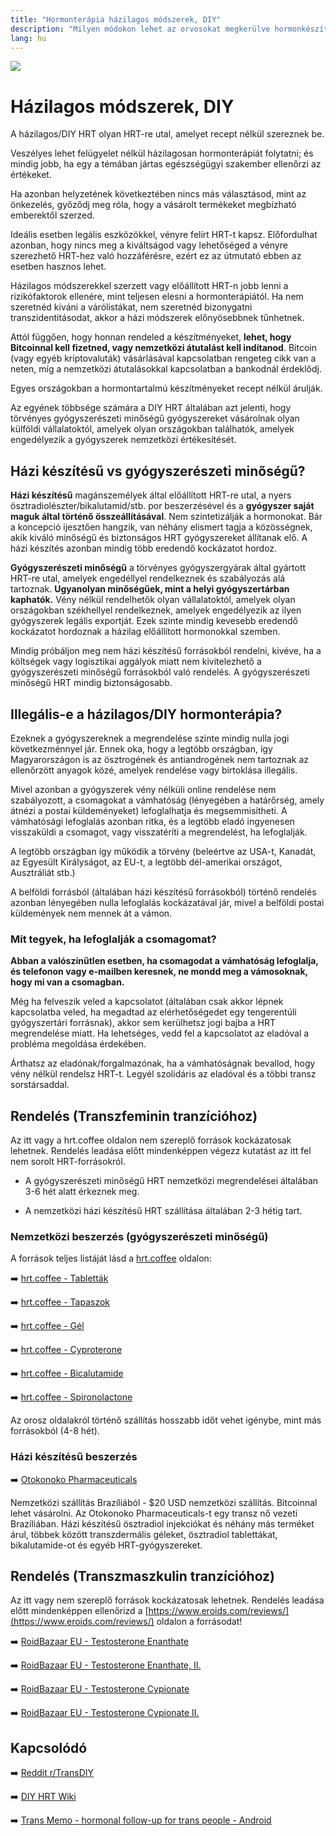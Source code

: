 ```yaml
---
title: "Hormonterápia házilagos módszerek, DIY"
description: "Milyen módokon lehet az orvosokat megkerülve hormonkészítményekhez jutni?"
lang: hu
---
```


<div class="header-image"><img src="assets/images/undraw_empty_cart.svg" /></div>

# Házilagos módszerek, DIY

A házilagos/DIY HRT olyan HRT-re utal, amelyet recept nélkül szereznek be.

<div class="infobox warning">
    
Veszélyes lehet felügyelet nélkül házilagosan hormonterápiát folytatni; és mindig jobb, ha egy a témában jártas egészségügyi szakember ellenőrzi az értékeket.

Ha azonban helyzetének következtében nincs más választásod, mint az önkezelés, győződj meg róla, hogy a vásárolt termékeket megbízható emberektől szerzed.

</div>

Ideális esetben legális eszközökkel, vényre felírt HRT-t kapsz. Előfordulhat azonban, hogy nincs meg a kiváltságod vagy lehetőséged a vényre szerezhető HRT-hez való hozzáférésre, ezért ez az útmutató ebben az esetben hasznos lehet.

Házilagos módszerekkel szerzett vagy előállított HRT-n jobb lenni a rizikófaktorok ellenére, mint teljesen elesni a hormonterápiától. Ha nem szeretnéd kiváni a várólistákat, nem szeretnéd bizonygatni transzidentitásodat, akkor a házi módszerek előnyösebbnek tűnhetnek.

Attól függően, hogy honnan rendeled a készítményeket, **lehet, hogy Bitcoinnal kell fizetned, vagy nemzetközi átutalást kell indítanod**. Bitcoin (vagy egyéb kriptovaluták) vásárlásával kapcsolatban rengeteg cikk van a neten, míg a nemzetközi átutalásokkal kapcsolatban a bankodnál érdeklődj.

Egyes országokban a hormontartalmú készítményeket recept nélkül árulják.

Az egyének többsége számára a DIY HRT általában azt jelenti, hogy törvényes gyógyszerészeti minőségű gyógyszereket vásárolnak olyan külföldi vállalatoktól, amelyek olyan országokban találhatók, amelyek engedélyezik a gyógyszerek nemzetközi értékesítését.

## Házi készítésű vs gyógyszerészeti minőségű?

**Házi készítésű** magánszemélyek által előállított HRT-re utal, a nyers ösztradiolészter/bikalutamid/stb. por beszerzésével és a **gyógyszer saját maguk által történő összeállításával**. Nem szintetizálják a hormonokat. Bár a koncepció ijesztően hangzik, van néhány elismert tagja a közösségnek, akik kiváló minőségű és biztonságos HRT gyógyszereket állítanak elő. A házi készítés azonban mindig több eredendő kockázatot hordoz.

**Gyógyszerészeti minőségű** a törvényes gyógyszergyárak által gyártott HRT-re utal, amelyek engedéllyel rendelkeznek és szabályozás alá tartoznak. **Ugyanolyan minőségűek, mint a helyi gyógyszertárban kaphatók.** Vény nélkül rendelhetők olyan vállalatoktól, amelyek olyan országokban székhellyel rendelkeznek, amelyek engedélyezik az ilyen gyógyszerek legális exportját. Ezek szinte mindig kevesebb eredendő kockázatot hordoznak a házilag előállított hormonokkal szemben.

Mindig próbáljon meg nem házi készítésű forrásokból rendelni, kivéve, ha a költségek vagy logisztikai aggályok miatt nem kivitelezhető a gyógyszerészeti minőségű forrásokból való rendelés. A gyógyszerészeti minőségű HRT mindig biztonságosabb.

## Illegális-e a házilagos/DIY hormonterápia?

Ezeknek a gyógyszereknek a megrendelése szinte mindig nulla jogi következménnyel jár. Ennek oka, hogy a legtöbb országban, így Magyarországon is az ösztrogének és antiandrogének nem tartoznak az ellenőrzött anyagok közé, amelyek rendelése vagy birtoklása illegális.

Mivel azonban a gyógyszerek vény nélküli online rendelése nem szabályozott, a csomagokat a vámhatóság (lényegében a határőrség, amely átnézi a postai küldeményeket) lefoglalhatja és megsemmisítheti. A vámhatósági lefoglalás azonban ritka, és a legtöbb eladó ingyenesen visszaküldi a csomagot, vagy visszatéríti a megrendelést, ha lefoglalják.

A legtöbb országban így működik a törvény (beleértve az USA-t, Kanadát, az Egyesült Királyságot, az EU-t, a legtöbb dél-amerikai országot, Ausztráliát stb.)

A belföldi forrásból (általában házi készítésű forrásokból) történő rendelés azonban lényegében nulla lefoglalás kockázatával jár, mivel a belföldi postai küldemények nem mennek át a vámon.

### Mit tegyek, ha lefoglalják a csomagomat?

**Abban a valószínűtlen esetben, ha csomagodat a vámhatóság lefoglalja, és telefonon vagy e-mailben keresnek, ne mondd meg a vámosoknak, hogy mi van a csomagban.**

Még ha felveszik veled a kapcsolatot (általában csak akkor lépnek kapcsolatba veled, ha megadtad az elérhetőségedet egy tengerentúli gyógyszertári forrásnak), akkor sem kerülhetsz jogi bajba a HRT megrendelése miatt. Ha lehetséges, vedd fel a kapcsolatot az eladóval a probléma megoldása érdekében.

Árthatsz az eladónak/forgalmazónak, ha a vámhatóságnak bevallod, hogy vény nélkül rendelsz HRT-t. Legyél szolidáris az eladóval és a többi transz sorstársaddal.

## Rendelés (Transzfeminin tranzícióhoz)

<div class="infobox warning">
    
Az itt vagy a hrt.coffee oldalon nem szereplő források kockázatosak lehetnek. Rendelés leadása előtt mindenképpen végezz kutatást az itt fel nem sorolt HRT-forrásokról.

</div>

* A gyógyszerészeti minőségű HRT nemzetközi megrendelései általában 3-6 hét alatt érkeznek meg.

* A nemzetközi házi készítésű HRT szállítása általában 2-3 hétig tart.

### Nemzetközi beszerzés (gyógyszerészeti minőségű)

A források teljes listáját lásd a [hrt.coffee](https://hrt.coffee) oldalon:

➡️ [hrt.coffee - Tabletták](https://hrt.coffee/pills/)

➡️ [hrt.coffee - Tapaszok](https://hrt.coffee/patches/)

➡️ [hrt.coffee - Gél](https://hrt.coffee/gel/)

➡️ [hrt.coffee - Cyproterone](https://hrt.coffee/cypro/)

➡️ [hrt.coffee - Bicalutamide](https://hrt.coffee/bicalutamide/)

➡️ [hrt.coffee - Spironolactone](https://hrt.coffee/spironolactone/)

Az orosz oldalakról történő szállítás hosszabb időt vehet igénybe, mint más forrásokból (4-8 hét).

### Házi készítésű beszerzés

➡️ [Otokonoko Pharmaceuticals](https://otkph.am)

Nemzetközi szállítás Brazíliából - $20 USD nemzetközi szállítás. Bitcoinnal lehet vásárolni.
Az Otokonoko Pharmaceuticals-t egy transz nő vezeti Brazíliában. Házi készítésű ösztradiol injekciókat és néhány más terméket árul, többek között transzdermális géleket, ösztradiol tablettákat, bikalutamide-ot és egyéb HRT-gyógyszereket.

## Rendelés (Transzmaszkulin tranzícióhoz)

<div class="infobox warning">
    
Az itt vagy nem szereplő források kockázatosak lehetnek. Rendelés leadása előtt mindenképpen ellenőrizd a [https://www.eroids.com/reviews/](https://www.eroids.com/reviews/) oldalon a forrásodat!

</div>

➡️ [RoidBazaar EU - Testosterone Enanthate](https://eu.roidbazaar.me/human-labs/testo-e/)

➡️ [RoidBazaar EU - Testosterone Enanthate, II.](https://eu.roidbazaar.me/europe-domestic/testosterone-enanthate-250-1297/)

➡️ [RoidBazaar EU - Testosterone Cypionate](https://eu.roidbazaar.me/human-labs/testo-c/)

➡️ [RoidBazaar EU - Testosterone Cypionate II.](https://eu.roidbazaar.me/europe-domestic/testosterone-cypionate-250-1296/)


## Kapcsolódó

➡️ [Reddit r/TransDIY](https://reddit.com/r/transdiy)

➡️ [DIY HRT Wiki](https://diyhrt.wiki)

➡️ [Trans Memo - hormonal follow-up for trans people - Android](https://play.google.com/store/apps/details?id=chrysalide.testomemo)



